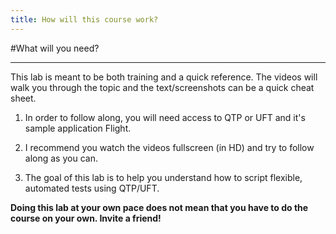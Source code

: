 ```yaml
---
title: How will this course work?
---
```


#What will you need?

--------------------------------------------------------------------------------
This lab is meant to be both training and a quick reference. The videos will walk you through the topic and the text/screenshots can be a quick cheat sheet. 

1. In order to follow along, you will need access to QTP or UFT and it's sample application Flight.

2. I recommend you watch the videos fullscreen (in HD) and try to follow along as you can.

3. The goal of this lab is to help you understand how to script flexible, automated tests using QTP/UFT. 


**Doing this lab at your own pace does not mean that you have to do the course on your own. Invite a friend!** 

